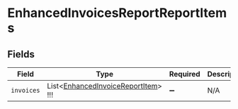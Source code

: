 # EnhancedInvoicesReportReportItems


## Fields

| Field                                                                                     | Type                                                                                      | Required                                                                                  | Description                                                                               |
| ----------------------------------------------------------------------------------------- | ----------------------------------------------------------------------------------------- | ----------------------------------------------------------------------------------------- | ----------------------------------------------------------------------------------------- |
| `invoices`                                                                                | List<[EnhancedInvoiceReportItem](../../Models/Shared/EnhancedInvoiceReportItem.md)>   !!! | :heavy_minus_sign:                                                                        | N/A                                                                                       |